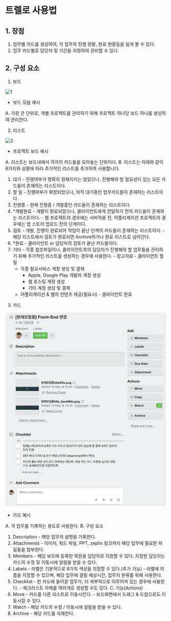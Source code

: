 
# 트렐로 사용법

## 1. 장점

1. 업무별 카드를 생성하여, 각 업무의 진행 현황, 완료 현황등을 쉽게 볼 수 있다.
2. 업무 카드별로 담당자 및 기간을 지정하여 관리할 수 있다.

## 2. 구성 요소

1. 보드

![1](img/trello/보드%20모음.png)
* 보드 모음 예시

A. 가장 큰 단위로, 개별 프로젝트를 관리하기 위해 프로젝트 하나당 보드 하나를 생성하여 관리한다.


2. 리스트

![2](img/trello/프로젝트%20보드.png)
* 프로젝트 보드 예시

A. 리스트는 보드내에서 각각의 카드들을 모아놓는 단위이다.
B. 리스트는 아래와 같이 6가지와 상황에 따라 추가적인 리스트를 추가하여 사용합니다.
  1) 대기
    - 진행여부가 명확히 정해지지는 않았으나, 진행해야 할 필요성이 있는 모든 카드들이 존재하는 리스트이다.
  2) 할 일
    - 진행여부가 확정되었으나, 아직 대기중인 업무카드들이 존재하는 리스트이다.
  3) 진행중
    - 현재 진행중 / 개발중인 카드들이 존재하는 리스트이다.
  4) *개발완료 
    - 개발이 완료되었으나, 클라이언트에게 전달하기 전의 카드들이 존재하는 리스트이다.
    - 웹 프로젝트의 경우에는 서버적용 전, 어플리케이션 프로젝트의 경우에는 앱 스토어 업로드 전의 단계이다.
  5) 검토
    - 개발, 진행이 완료되어 작업이 끝난 단계의 카드들이 존재하는 리스트이다.
    - 해당 리스트에서 검토가 완료되면 Archive하거나 완료 리스트로 넘어간다.
  6) *완료
    - 클라이언트 or 담당자의 검토가 끝난 카드들이다. 
  7) 기타 
    - 각종 참조파일이나, 클라이언트측의 담당자가 진행해야 할 업무들을 관리하기 위해 추가적인 리스트를 생성하는 경우에 사용한다.
    - 참고자료
    - 클라이언트 할 일
      - 각종 필요서비스 계정 생성 및 결제
        - Apple, Google Play 개발자 계정 생성
        - 웹 호스팅 계정 생성
        - 기타 계정 생성 및 결제
      - 어플리케이션 & 웹의 컨텐츠 제공(필요시)
    - 클라이언트 완료
  

3. 카드

![3](img/trello/카드%20예시.png)
* 카드 예시

A. 각 업무를 기록하는 용도로 사용한다.
B. 구성 요소
  1) Description
    - 해당 업무의 설명을 기록한다.
  2) Attachments
    - 이미지, 워드 파일, PPT, zeplin 링크까지 해당 업무에 필요한 파일들을 첨부한다.
  3) Members
    - 해당 보드에 등록된 회원을 담당자로 지정할 수 있다. 지정된 담당자는 카드의 수정 및 이동시에 알람을 받을 수 있다.
  4) Labels
    - 라벨은 기본적으로 6가지 색상을 지정할 수 있다.(추가 가능)
    - 라벨에 이름을 지정할 수 있으며, 해당 업무에 걸릴 예상시간, 업무의 분류를 위해 사용한다.
  5) Checklist
    - 한 카드에 들어갈 업무가, 더 세부적으로 이루어져 있는 경우에 사용한다.
    - 체크리스트 자체를 여러개로 생성할 수도 있다.
C. 기능(Actions)
  1) Move
    - 카드를 다른 리스트로 이동시킨다.
    - 보드화면에서 드래그 & 드랍으로도 이동시킬 수 있다.
  2) Watch
    - 해당 카드의 수정 / 이동시에 알람을 받을 수 있다.
  3) Archive
    - 해당 카드를 삭제한다.
  

  

